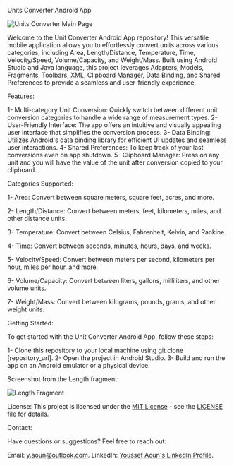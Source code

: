 Units Converter Android App

![Units Converter Main Page](https://github.com/youssefaoun0/Units-Converter/assets/124771092/7fc66f4f-bf48-486b-ae9b-9d6f7f80be82)

Welcome to the Unit Converter Android App repository!
This versatile mobile application allows you to effortlessly convert units across various categories, including Area, Length/Distance, Temperature, Time, Velocity/Speed, Volume/Capacity, and Weight/Mass.
Built using Android Studio and Java language, this project leverages Adapters, Models, Fragments, Toolbars, XML, Clipboard Manager, Data Binding, and Shared Preferences to provide a seamless and user-friendly experience.

Features:

1- Multi-category Unit Conversion: Quickly switch between different unit conversion categories to handle a wide range of measurement types.
2- User-Friendly Interface: The app offers an intuitive and visually appealing user interface that simplifies the conversion process.
3- Data Binding: Utilizes Android's data binding library for efficient UI updates and seamless user interactions.
4- Shared Preferences: To keep track of your last conversions even on app shutdown.
5- Clipboard Manager: Press on any unit and you will have the value of the unit after conversion copied to your clipboard.

Categories Supported:

1- Area: Convert between square meters, square feet, acres, and more.

2- Length/Distance: Convert between meters, feet, kilometers, miles, and other distance units.

3- Temperature: Convert between Celsius, Fahrenheit, Kelvin, and Rankine.

4- Time: Convert between seconds, minutes, hours, days, and weeks.

5- Velocity/Speed: Convert between meters per second, kilometers per hour, miles per hour, and more.

6- Volume/Capacity: Convert between liters, gallons, milliliters, and other volume units.

7- Weight/Mass: Convert between kilograms, pounds, grams, and other weight units.



Getting Started:

To get started with the Unit Converter Android App, follow these steps:

1- Clone this repository to your local machine using git clone [repository_url].
2- Open the project in Android Studio.
3- Build and run the app on an Android emulator or a physical device.



Screenshot from the Length fragment:

![Length Fragment](https://github.com/youssefaoun0/Units-Converter/assets/124771092/d45622aa-73e9-49c9-94f6-bd2353523c4d)


License:
This project is licensed under the [MIT License](LICENSE) - see the [LICENSE](LICENSE) file for details.


Contact:

Have questions or suggestions? Feel free to reach out:

Email: y.aoun@outlook.com.
LinkedIn: [Youssef Aoun's LinkedIn Profile](https://www.linkedin.com/in/youssef-aoun-5334b31a2/).
